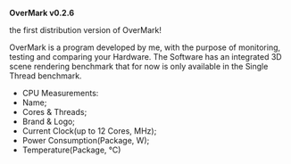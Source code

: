 **OverMark v0.2.6**

the first distribution version of OverMark!
 
OverMark is a program developed by me, with the purpose of monitoring, testing and comparing your Hardware.
The Software has an integrated 3D scene rendering benchmark that for now is only available in the Single Thread benchmark.

- CPU Measurements:
- Name;
- Cores & Threads;
- Brand & Logo;
- Current Clock(up to 12 Cores, MHz);
- Power Consumption(Package, W);
- Temperature(Package, °C)
